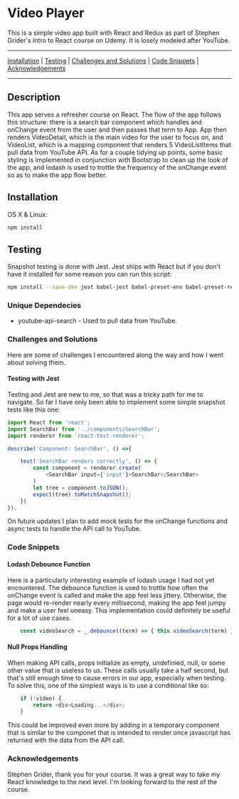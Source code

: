 # Video Player

This is a simple video app built with React and Redux as part of Stephen Grider's Intro to React course on Udemy.  It is losely modeled after YouTube.

***

[Installation](https://github.com/chris-malloy/video-player#installation) | [Testing](https://github.com/chris-malloy/video-player#testing) | [Challenges and Solutions](https://github.com/chris-malloy/video-player#challenges-and-solutions) | [Code Snippets](https://github.com/chris-malloy/video-player#code-snippets) | [Acknowledgements](https://github.com/chris-malloy/video-player#acknowledgements)

***

## Description

This app serves a refresher course on React.  The flow of the app follows this structure: there is a search bar component which handles and onChange event from the user and then passes that term to App.  App then renders VideoDetail, which is the main video for the user to focus on, and VideoList, which is a mapping component that renders 5 VideoListItems that pull data from YouTube API.  As for a couple tidying up points, some basic styling is implemented in conjunction with Bootstrap to clean up the look of the app, and lodash is used to trottle the frequency of the onChange event so as to make the app flow better.

## Installation

OS X & Linux:

```sh
npm install
```

## Testing

Snapshot testing is done with Jest.  Jest ships with React but if you don't have it installed for some reason you can run this script:

```sh
npm install --save-dev jest babel-jest babel-preset-env babel-preset-react react-test-renderer
```

### Unique Dependecies

* youtube-api-search - Used to pull data from YouTube.

### Challenges and Solutions

Here are some of challenges I encountered along the way and how I went about solving them.

#### Testing with Jest

Testing and Jest are new to me, so that was a tricky path for me to navigate.  So far I have only been able to implement some simple snapshot tests like this one:

```javascript
import React from 'react';
import SearchBar from '../components/SearchBar';
import renderer from 'react-test-renderer';

describe('Component: SearchBar', () =>{

    test('SearchBar renders correctly', () => {
        const component = renderer.create(
            <SearchBar input={'input'}>SearchBar</SearchBar>
        )
        let tree = component.toJSON();
        expect(tree).toMatchSnapshot();
    })
});
```

On future updates I plan to add mock tests for the onChange functions and async tests to handle the API call to YouTube.

### Code Snippets

#### Lodash Debounce Function

Here is a particularly interesting example of lodash usage I had not yet encountered.  The debounce function is used to trottle how often the onChange event is called and make the app feel less jittery.  Otherwise, the page would re-render nearly every millisecond, making the app feel jumpy and make a user feel uneasy.  This implementation could definitely be useful for a lot of use cases.

```javascript
    const videoSearch = _.debounce((term) => { this.videoSearch(term) }, 300);
```

#### Null Props Handling

When making API calls, props initialize as empty, undefinied, null, or some other value that is useless to us.  These calls usually take a half second, but that's still enough time to cause errors in our app, especially when testing.  To solve this, one of the simplest ways is to use a conditional like so:

```javascript
    if (!video) {
        return <div>Loading...</div>;
    }
```

This could be improved even more by adding in a temporary component that is similar to the componet that is intended to render once javascript has returned with the data from the API call.

### Acknowledgements

Stephen Grider, thank you for your course.  It was a great way to take my React knowledge to the next level.  I'm looking forward to the rest of the course.
